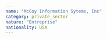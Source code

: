 ```yaml
---
name: "McCoy Information Sytems, Inc"
category: private_sector
nature: "Entreprise"
nationality: USA
---
```

    